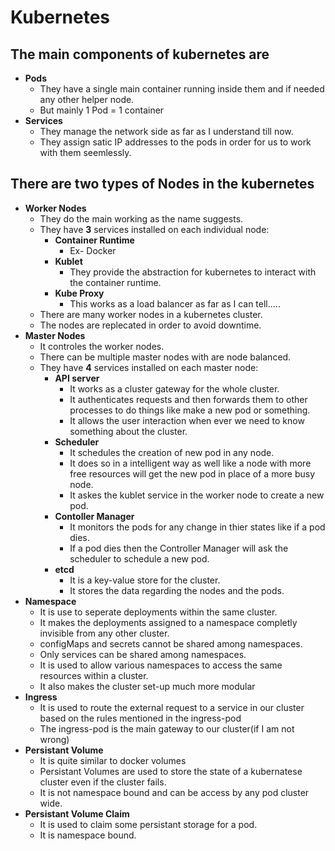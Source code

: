 # Kubernetes

## The main components of kubernetes are
- **Pods**
    - They have a single main container running inside them and if needed any other helper node.
    - But mainly 1 Pod = 1 container
- **Services**
    - They manage the network side as far as I understand till now.
    - They assign satic IP addresses to the pods in order for us to work with them seemlessly.

## There are two types of Nodes in the kubernetes
- **Worker Nodes**
    - They do the main working as the name suggests.
    - They have **3** services installed on each individual node:
        - **Container Runtime**
            - Ex- Docker
        - **Kublet**
            - They provide the abstraction for kubernetes to interact with the container runtime.
        - **Kube Proxy**
            - This works as a load balancer as far as I can tell.....
    - There are many worker nodes in a kubernetes cluster.
    - The nodes are replecated in order to avoid downtime.
- **Master Nodes**
    - It controles the worker nodes.
    - There can be multiple master nodes with are node balanced.
    - They have **4** services installed on each master node:
        - **API server**
            - It works as a cluster gateway for the whole cluster.
            - It authenticates requests and then forwards them to other processes to do things like make a new pod or something.
            - It allows the user interaction when ever we need to know something about the cluster.
        - **Scheduler**
            - It schedules the creation of new pod in any node.
            - It does so in a intelligent way as well like a node with more free resources will get the new pod in place of a more busy node.
            - It askes the kublet service in the worker node to create a new pod.
        - **Contoller Manager**
            - It monitors the pods for any change in thier states like if a pod dies.
            - If a pod dies then the Controller Manager will ask the scheduler to schedule a new pod.
        - **etcd**
            - It is a key-value store for the cluster.
            - It stores the data regarding the nodes and the pods.          
- **Namespace**
    - It is use to seperate deployments within the same cluster.
    - It makes the deployments assigned to a namespace completly invisible from any other cluster.
    - configMaps and secrets cannot be shared among namespaces.
    - Only services can be shared among namespaces.
    - It is used to allow various namespaces to access the same resources within a cluster.
    - It also makes the cluster set-up much more modular
- **Ingress**
    - It is used to route the external request to a service in our cluster based on the rules mentioned in the ingress-pod
    - The ingress-pod is the main gateway to our cluster(if I am not wrong)
- **Persistant Volume**
    - It is quite similar to docker volumes
    - Persistant Volumes are used to store the state of a kubernatese cluster even if the cluster fails.
    - It is not namespace bound and can be access by any pod cluster wide.
- **Persistant Volume Claim**
    - It is used to claim some persistant storage for a pod.
    - It is namespace bound.

